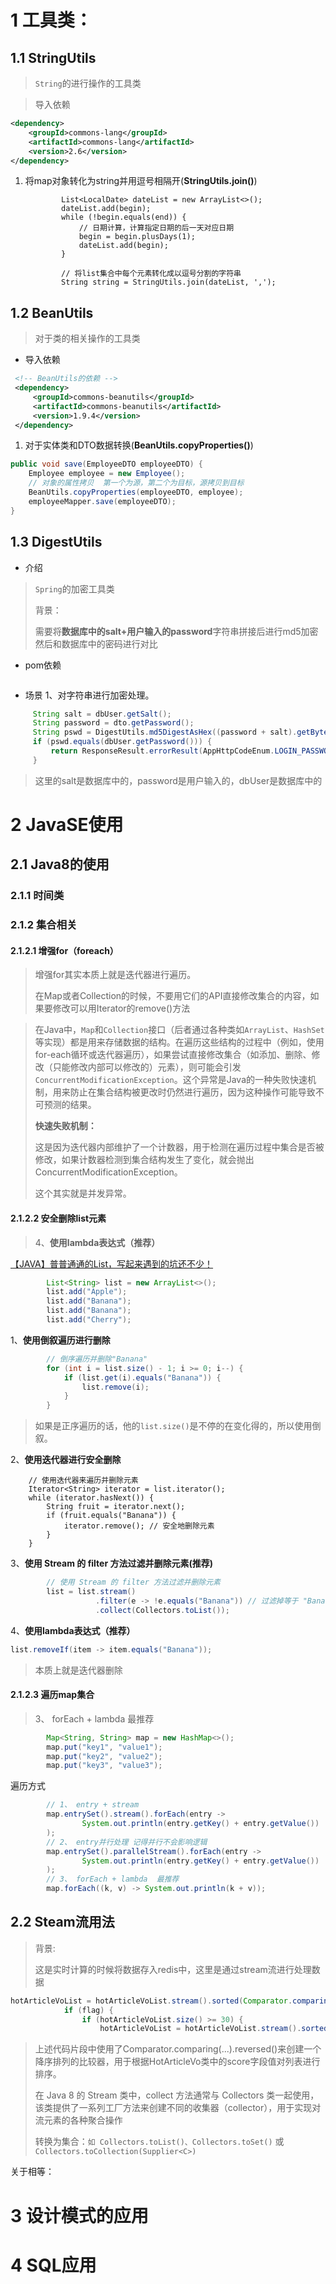 # 1 工具类：
## 1.1  StringUtils

> `String`的进行操作的工具类
> 

> 导入依赖

```xml
<dependency>
    <groupId>commons-lang</groupId>
    <artifactId>commons-lang</artifactId>
    <version>2.6</version>
</dependency>
```

1. 将map对象转化为string并用逗号相隔开(**StringUtils.join()**)

   ```
           List<LocalDate> dateList = new ArrayList<>();
           dateList.add(begin);
           while (!begin.equals(end)) {
               // 日期计算，计算指定日期的后一天对应日期
               begin = begin.plusDays(1);
               dateList.add(begin);
           }
   
           // 将list集合中每个元素转化成以逗号分割的字符串
           String string = StringUtils.join(dateList, ',');
   ```


## 1.2 BeanUtils
> 对于类的相关操作的工具类
> 

- 导入依赖

```xml
 <!-- BeanUtils的依赖 -->
 <dependency>
     <groupId>commons-beanutils</groupId>
     <artifactId>commons-beanutils</artifactId>
     <version>1.9.4</version>
 </dependency>
```

1.  对于实体类和DTO数据转换(**BeanUtils.copyProperties()**)

```java
public void save(EmployeeDTO employeeDTO) {
    Employee employee = new Employee();
    // 对象的属性拷贝  第一个为源，第二个为目标，源拷贝到目标
    BeanUtils.copyProperties(employeeDTO, employee);
    employeeMapper.save(employeeDTO);
}
```




## 1.3 DigestUtils
- 介绍
> `Spring`的加密工具类
>
> 背景：
>
> ​	需要将**数据库中的salt+用户输入的password**字符串拼接后进行md5加密然后和数据库中的密码进行对比

- pom依赖
```xml

```

- 场景
1、对字符串进行加密处理。
```java
     String salt = dbUser.getSalt();
     String password = dto.getPassword();
     String pswd = DigestUtils.md5DigestAsHex((password + salt).getBytes());
     if (pswd.equals(dbUser.getPassword())) {
         return ResponseResult.errorResult(AppHttpCodeEnum.LOGIN_PASSWORD_ERROR);
     }
```

>  这里的salt是数据库中的，password是用户输入的，dbUser是数据库中的




# 2 JavaSE使用

## 2.1 Java8的使用

### 2.1.1 时间类







### 2.1.2 集合相关

#### 2.1.2.1 增强for（foreach）

> 增强for其实本质上就是迭代器进行遍历。
>
> 在Map或者Collection的时候，不要用它们的API直接修改集合的内容，如果要修改可以用Iterator的remove()方法

> 在Java中，`Map`和`Collection`接口（后者通过各种类如`ArrayList`、`HashSet`等实现）都是用来存储数据的结构。在遍历这些结构的过程中（例如，使用for-each循环或迭代器遍历），如果尝试直接修改集合（如添加、删除、修改（只能修改内部可以修改的）元素），则可能会引发`ConcurrentModificationException`。这个异常是Java的一种失败快速机制，用来防止在集合结构被更改时仍然进行遍历，因为这种操作可能导致不可预测的结果。
>
>**快速失败机制：**
> 
>这是因为迭代器内部维护了一个计数器，用于检测在遍历过程中集合是否被修改，如果计数器检测到集合结构发生了变化，就会抛出ConcurrentModificationException。
> 
>这个其实就是并发异常。

#### 2.1.2.2 安全删除list元素

> 4、**使用lambda表达式（推荐）**

[【JAVA】普普通通的List，写起来遇到的坑还不少！](https://www.bilibili.com/video/BV18Y4y1B7fR/?share_source=copy_web&vd_source=a9e0245042931de24eb0a8f018fa0eae)

```java
        List<String> list = new ArrayList<>();
        list.add("Apple");
        list.add("Banana");
        list.add("Banana");
        list.add("Cherry");
```

1、**使用倒叙遍历进行删除**

```java
        // 倒序遍历并删除"Banana"
        for (int i = list.size() - 1; i >= 0; i--) {
            if (list.get(i).equals("Banana")) {
                list.remove(i);
            }
        }
```

> 如果是正序遍历的话，他的`list.size()`是不停的在变化得的，所以使用倒叙。

2、**使用迭代器进行安全删除**

        // 使用迭代器来遍历并删除元素
        Iterator<String> iterator = list.iterator();
        while (iterator.hasNext()) {
            String fruit = iterator.next();
            if (fruit.equals("Banana")) {
                iterator.remove(); // 安全地删除元素
            }
        }

3、**使用 Stream 的 filter 方法过滤并删除元素(推荐)**

```java
        // 使用 Stream 的 filter 方法过滤并删除元素
        list = list.stream()
                   .filter(e -> !e.equals("Banana")) // 过滤掉等于 "Banana" 的元素
                   .collect(Collectors.toList());

```

4、**使用lambda表达式（推荐）**

```java
list.removeIf(item -> item.equals("Banana"));
```

> 本质上就是迭代器删除

#### 2.1.2.3 遍历map集合

> 3、 forEach + lambda  最推荐

```java
        Map<String, String> map = new HashMap<>();
        map.put("key1", "value1");
        map.put("key2", "value2");
        map.put("key3", "value3");
```

遍历方式

```java
        // 1、 entry + stream
        map.entrySet().stream().forEach(entry ->
                System.out.println(entry.getKey() + entry.getValue())
        );
        // 2、 entry并行处理 记得并行不会影响逻辑
        map.entrySet().parallelStream().forEach(entry ->
                System.out.println(entry.getKey() + entry.getValue())
        );
        // 3、 forEach + lambda  最推荐
        map.forEach((k, v) -> System.out.println(k + v));
```



## 2.2 Steam流用法

> 背景:
>
> 这是实时计算的时候将数据存入redis中，这里是通过stream流进行处理数据

```java
hotArticleVoList = hotArticleVoList.stream().sorted(Comparator.comparing(HotArticleVo::getS            //如果缓存中不存在，查询缓存中分值最小的一条数据，进行分值的比较，如果当前文章的分值大于缓存中的数据，就替换
            if (flag) {
                if (hotArticleVoList.size() >= 30) {
                    hotArticleVoList = hotArticleVoList.stream().sorted(Comparator.comparing(HotArticleVo::getScore).reversed()).collect(Collectors.toList());
```

> 上述代码片段中使用了Comparator.comparing(...).reversed()来创建一个降序排列的比较器，用于根据HotArticleVo类中的score字段值对列表进行排序。
>
> 在 Java 8 的 Stream 类中，collect 方法通常与 Collectors 类一起使用，该类提供了一系列工厂方法来创建不同的收集器（collector），用于实现对流元素的各种聚合操作
>
> 转换为集合：`如 Collectors.toList()、Collectors.toSet()` 或 `Collectors.toCollection(Supplier<C>)`



关于相等：







# 3 设计模式的应用





# 4 SQL应用

